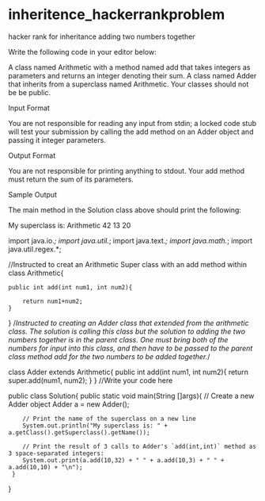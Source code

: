 # inheritence_hackerrankproblem
hacker rank for inheritance adding two numbers together


Write the following code in your editor below:

A class named Arithmetic with a method named add that takes  integers as parameters and returns an integer denoting their sum.
A class named Adder that inherits from a superclass named Arithmetic.
Your classes should not be be public.

Input Format

You are not responsible for reading any input from stdin; a locked code stub will test your submission by calling the add method on an Adder object and passing it  integer parameters.

Output Format

You are not responsible for printing anything to stdout. Your add method must return the sum of its parameters.

Sample Output

The main method in the Solution class above should print the following:

My superclass is: Arithmetic
42 13 20

import java.io.*;
import java.util.*;
import java.text.*;
import java.math.*;
import java.util.regex.*;

//Instructed to creat an Arithmetic Super class with an add method within
class Arithmetic{
    
    
    public int add(int num1, int num2){
        
        return num1+num2;
    }
}
 /*Instructed to creating an Adder class that extended from the arithmetic class.  The solution is calling this class but the solution to adding the two numbers together is in the parent class.  One must bring both of the numbers for input into this class, and then have to be passed to the parent class method add for the two numbers to be added together.*/
 
 class Adder extends Arithmetic{
    public int add(int num1, int num2){
        return super.add(num1, num2);
    }
}
//Write your code here

public class Solution{
    public static void main(String []args){
        // Create a new Adder object
        Adder a = new Adder();
        
        // Print the name of the superclass on a new line
        System.out.println("My superclass is: " + a.getClass().getSuperclass().getName());	
        
        // Print the result of 3 calls to Adder's `add(int,int)` method as 3 space-separated integers:
        System.out.print(a.add(10,32) + " " + a.add(10,3) + " " + a.add(10,10) + "\n");
     }
}
